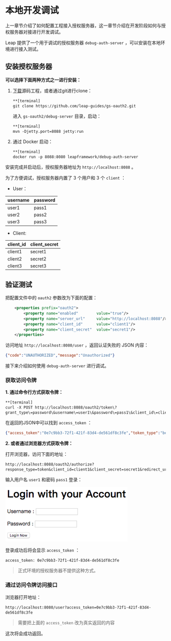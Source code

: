 # 本地开发调试

上一章节介绍了如何配置工程接入授权服务器，这一章节介绍在开发阶段如何与授权服务器对接进行开发调试。

Leap 提供了一个用于调试的授权服务器 `debug-auth-server` ，可以安装在本地环境进行接入测试。

## 安装授权服务器

**可以选择下面两种方式之一进行安装：**

1. [下载](https://github.com/leap-guides/gs-oauth2/archive/master.zip)源码工程，或者通过git进行clone：

    ```
    **[terminal]
    git clone https://github.com/leap-guides/gs-oauth2.git
    ```
    
    进入 `gs-oauth2/debug-server` 目录，启动：
    
    ```
    **[terminal]
    mvn -Djetty.port=8088 jetty:run
    ```

2. 通过 Docker 启动：

    ```
    **[terminal]
    docker run -p 8088:8080 leapframework/debug-auth-server
    ```

安装完成并启动后，授权服务器地址为 `http://localhost:8088` 。

为了方便调试，授权服务器内置了 3 个用户和 3 个 `client` ：

* User：

username  | password
-------- | --------
user1        | pass1
user2       | pass2
user3       | pass3

* Client:

client_id    | client_secret
-------- | --------
client1       | secret1
client2      | secret2
client3      | secret3

## 验证测试

把配置文件中的 `oauth2` 参数改为下面的配置：

```xml
    <properties prefix="oauth2">
        <property name="enabled"        value="true"/>
        <property name="server_url"     value="http://localhost:8088"/>
        <property name="client_id"      value="client1"/>
        <property name="client_secret"  value="secret1"/>
    </properties>
```

访问地址 `http://localhost:8080/user` ，返回认证失败的 JSON 内容：

```json
{"code":"UNAUTHORIZED","message":"Unauthorized"}
```

接下来介绍如何使用 `debug-auth-server` 进行调试。

### 获取访问令牌

**1. 通过命令行方式获取令牌：**

```
**[terminal]
curl -X POST http://localhost:8088/oauth2/token\?grant_type\=password\&username\=user1\&password\=pass1\&client_id\=client1\&client_secret\=secret1    
```

在返回的JSON中可以找到 `access_token` ：
    
```json
{"access_token":"0e7c9bb3-72f1-421f-83d4-de561df8c3fe","token_type":"bearer","expires_in":3600,"refresh_token":"3faf8389-ab21-4b43-b45d-8f2cbf60cc8a"}
```

**2. 或者通过浏览器方式获取令牌：**

打开浏览器，访问下面的地址：

```    
http://localhost:8088/oauth2/authorize?response_type=token&client_id=client1&client_secret=secret1&redirect_uri=/show_access_token
```

输入用户名 `user1` 和密码 `pass1` 登录：
        
![](debug.png)
            
登录成功后将会显示 `access_token` ：
       
```
access_token: 0e7c9bb3-72f1-421f-83d4-de561df8c3fe
```

> 正式环境的授权服务器不提供这种方式。
        
### 通过访问令牌访问接口

浏览器打开地址：

```
http://localhost:8080/user?access_token=0e7c9bb3-72f1-421f-83d4-de561df8c3fe
```
    
> 需要把上面的 `access_token` 改为真实返回的内容

这次将会成功返回。